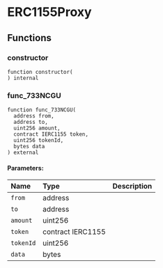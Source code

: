 # ERC1155Proxy





## Functions
### constructor
```solidity
function constructor(
) internal
```




### func_733NCGU
```solidity
function func_733NCGU(
  address from,
  address to,
  uint256 amount,
  contract IERC1155 token,
  uint256 tokenId,
  bytes data
) external
```


#### Parameters:
| Name | Type | Description                                                          |
| :--- | :--- | :------------------------------------------------------------------- |
|`from` | address | 
|`to` | address | 
|`amount` | uint256 | 
|`token` | contract IERC1155 | 
|`tokenId` | uint256 | 
|`data` | bytes | 



